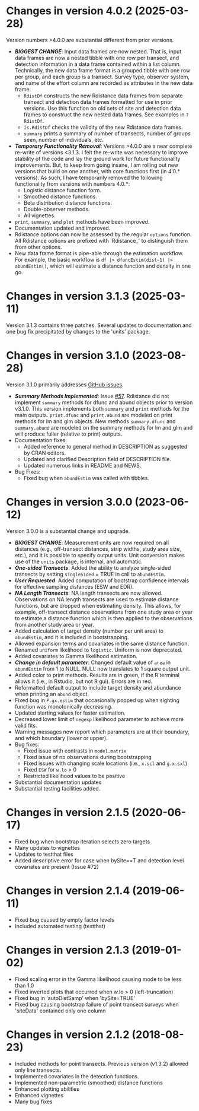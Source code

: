 Changes in version 4.0.2 (2025-03-28)
==============
Version numbers >4.0.0 are substantial different from prior versions. 

* ***BIGGEST CHANGE***: Input data frames are now nested.  That is, 
input data frames are now a nested tibble with one row per transect, 
and detection information in a data frame contained within a list column. 
Technically, the new data frame format is a grouped tibble with one row 
per group, and each group is a transect. 
Survey type, observer system, and name of the effort column are recorded 
as attributes in the new data frame. 
  + `RdistDf` constructs the new Rdistance data frames from separate 
     transect and detection data frames formatted for use in prior versions.
     Use this function on old sets of site and detection data frames to 
     construct the new nested data frames.  See examples in `?RdistDf`.
  + `is.RdistDf` checks the validity of the new Rdistance data frames.  
  + `summary` prints a summary of number of transects, number of groups seen, 
     number of individuals, etc. 
* ***Temporary Functionality Removal***: Versions >4.0.0 are a near 
complete re-write of versions <3.1.3.  I felt the re-write was necessary to 
improve stability of the code and lay the ground work for future functionality
improvements. But, to keep from going insane, I am rolling out new versions 
that build on one another, with core functions first (in 
4.0.* versions). As such, I have temporarily removed the following functionality
from versions with numbers 4.0.*:
  + Logistic distance function form.
  + Smoothed distance functions.
  + Beta distribution distance functions.
  + Double-observer methods. 
  + All vignettes.
* `print`, `summary`, and `plot` methods have been improved.
* Documentation updated and improved.
* Rdistance options can now be assessed by the regular `options` function.
  All Rdistance options are prefixed with 'Rdistance_' to distinguish them 
  from other options.
* New data frame format is pipe-able through the estimation workflow.  For
  example, the basic workflow is `df |> dfuncEstim(dist~1) |> abundEstim()`, 
  which will estimate a distance function and density in one go.




Changes in version 3.1.3 (2025-03-11)
==============
Version 3.1.3 contains three patches.  Several updates to 
documentation and one bug fix precipitated
by changes to the 'units' package. 

Changes in version 3.1.0 (2023-08-28)
==============
Version 3.1.0 primarily addresses [GitHub issues](https://github.com/tmcd82070/Rdistance/issues).

* ***Summary Methods Implemented***: Issue [#57](https://github.com/tmcd82070/Rdistance/issues/57).  Rdistance did not implement `summary` methods for dfunc and abund objects prior to version v3.1.0. This version implements both `summary` and `print` methods for the main outputs.  `print.dfunc` and `print.abund` are modeled on print methods for lm and glm objects.  New methods `summary.dfunc` and `summary.abund` are modeled on the summary methods for lm and glm and will produce fuller (relative to print) outputs. 
* Documentation fixes:
  + Added reference to general method in DESCRIPTION as suggested by CRAN editors.
  + Updated and clarified Description field of DESCRIPTION file.
  + Updated numerous links in README and NEWS.
* Bug Fixes:
  + Fixed bug when `abundEstim` was called with tibbles. 



Changes in version 3.0.0 (2023-06-12)
==============
Version 3.0.0 is a substantial change and upgrade. 

* ***BIGGEST CHANGE***: Measurement units are now required on all distances
(e.g., off-transect distances, strip widths, study area size, etc.),
and it is possible to specify output units.
Unit conversion makes use of the `units` package, is internal, and automatic. 
* ***One-sided Transects***: Added the ability to analyze single-sided transects 
by setting `singleSided` = TRUE in call to `abundEstim`. 
* ***User Requested***: Added computation of bootstrap confidence intervals 
for effective sampling distances (ESW and EDR). 
* ***NA Length Transects***: NA length transects are now allowed. Observations 
on NA length transects are used to estimate distance functions, but are dropped
when estimating density.  This allows, for example, off-transect distance observations
from one study area or year to estimate a distance function which is then applied 
to the observations from another study area or year. 
* Added calculation of target density (number per unit area) 
to `abundEstim`, and it is included in bootstrapping.
* Allowed expansion terms and covariates in the same distance function.
* Renamed `uniform` likelihood to `logistic`. Uniform is now deprecated.
* Added covariates to Gamma likelihood estimation.
* ***Change in default parameter***: Changed default value of `area` in
`abundEstim` from 1 to NULL. NULL now translates to 1 square output 
unit.  
* Added color to print methods.  Results are in green, if the R terminal 
allows it (i.e., in Rstudio, but not R gui).  Errors are in red.
* Reformatted default output to include target density and abundance when 
printing an `abund` object.
* Fixed bug in `F.gx.estim` that occasionally popped up when sighting 
function was monotonically decreasing.
* Updated starting values for faster estimation.
* Decreased lower limit of `negexp` likelihood parameter to achieve more valid
fits. 
* Warning messages now report which parameters are at their boundary, 
and which boundary (lower or upper).
* Bug fixes:
  + Fixed issue with contrasts in `model.matrix`
  + Fixed issue of no observations during bootstrapping
  + Fixed issues with changing scale locations (i.e., `x.scl` and `g.x.sxl`)
  + Fixed `ESW` for `w.lo` > 0
  + Restricted likelihood values to be positive
* Substantial documentation updates
* Substantial testing facilities added. 


Changes in version 2.1.5 (2020-06-17)
==============
* Fixed bug when bootstrap iteration selects zero targets 
* Many updates to vignettes
* Updates to testthat files
* Added descriptive error for case when bySite==T and detection level covariates are present (Issue #72)

Changes in version 2.1.4 (2019-06-11)
==============
* Fixed bug caused by empty factor levels
* Included automated testing (testthat)

Changes in version 2.1.3 (2019-01-02)
==============
* Fixed scaling error in the Gamma likelihood causing mode to be less than 1.0
* Fixed inverted plots that occurred when w.lo > 0 (left-truncation)
* Fixed bug in 'autoDistSamp' when 'bySite=TRUE'
* Fixed bug causing bootstrap failure of point transect surveys when 'siteData' contained only one column


Changes in version 2.1.2 (2018-08-23)
==============
* Included methods for point transects. Previous version (v1.3.2) allowed only line transects.
* Implemented covariates in the detection functions.
* Implemented non-parametric (smoothed) distance functions
* Enhanced plotting abilities
* Enhanced vignettes
* Many bug fixes
